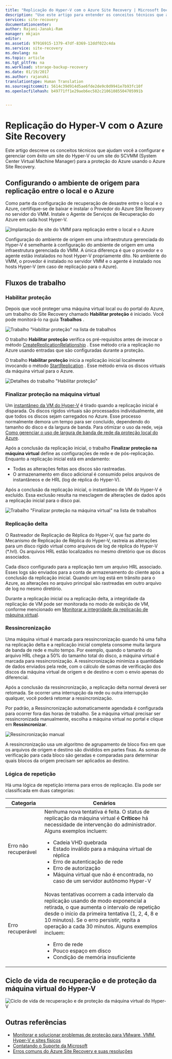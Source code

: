 ```yaml
---
title: "Replicação do Hyper-V com o Azure Site Recovery | Microsoft Docs"
description: "Use este artigo para entender os conceitos técnicos que ajudam você a instalar, configurar e gerenciar com êxito o Azure Site Recovery."
services: site-recovery
documentationcenter: 
author: Rajani-Janaki-Ram
manager: mkjain
editor: 
ms.assetid: 97916915-1379-47df-8369-12ddf022c4da
ms.service: site-recovery
ms.devlang: na
ms.topic: article
ms.tgt_pltfrm: na
ms.workload: storage-backup-recovery
ms.date: 01/19/2017
ms.author: rajanaki
translationtype: Human Translation
ms.sourcegitcommit: 5614c39d914d5ae6fde2de9c0d9941e7b93fc10f
ms.openlocfilehash: b49771ff1e29aeb6ec582c21061085504705991b


---
```

# <a name="hyper-v-replication-with-azure-site-recovery"></a>Replicação do Hyper-V com o Azure Site Recovery
Este artigo descreve os conceitos técnicos que ajudam você a configurar e gerenciar com êxito um site do Hyper-V ou um site do SCVMM (System Center Virtual Machine Manager) para a proteção do Azure usando o Azure Site Recovery.

## <a name="setting-up-the-source-environment-for-replication-between-on-premises-and-azure"></a>Configurando o ambiente de origem para replicação entre o local e o Azure
Como parte da configuração de recuperação de desastre entre o local e o Azure, certifique-se de baixar e instalar o Provedor do Azure Site Recovery no servidor do VMM. Instale o Agente de Serviços de Recuperação do Azure em cada host Hyper-V.

![Implantação de site do VMM para replicação entre o local e o Azure](media/site-recovery-understanding-site-to-azure-protection/image00.png)

Configuração do ambiente de origem em uma infraestrutura gerenciada do Hyper-V é semelhante à configuração do ambiente de origem em uma infraestrutura gerenciada do VMM. A única diferença é que o provedor e o agente estão instalados no host Hyper-V propriamente dito. No ambiente do VMM, o provedor é instalado no servidor VMM e o agente é instalado nos hosts Hyper-V (em caso de replicação para o Azure).

## <a name="workflows"></a>Fluxos de trabalho
### <a name="enable-protection"></a>Habilitar proteção
Depois que você proteger uma máquina virtual local ou do portal do Azure, um trabalho do Site Recovery chamado **Habilitar proteção** é iniciado. Você pode monitorá-lo na guia **Trabalhos** .

![Trabalho "Habilitar proteção" na lista de trabalhos](media/site-recovery-understanding-site-to-azure-protection/image001.PNG)

O trabalho **Habilitar proteção** verifica os pré-requisitos antes de invocar o método [CreateReplicationRelationship](https://msdn.microsoft.com/library/hh850036.aspx) . Esse método cria a replicação no Azure usando entradas que são configuradas durante a proteção.

O trabalho **Habilitar proteção** inicia a replicação inicial localmente invocando o método [StartReplication](https://msdn.microsoft.com/library/hh850303.aspx) . Esse método envia os discos virtuais da máquina virtual para o Azure.

![Detalhes do trabalho "Habilitar proteção"](media/site-recovery-understanding-site-to-azure-protection/IMAGE002.PNG)

### <a name="finalize-protection-on-the-virtual-machine"></a>Finalizar proteção na máquina virtual
Um [instantâneo da VM do Hyper-V](https://technet.microsoft.com/library/dd560637.aspx) é tirado quando a replicação inicial é disparada. Os discos rígidos virtuais são processados individualmente, até que todos os discos sejam carregados no Azure. Esse processo normalmente demora um tempo para ser concluído, dependendo do tamanho do disco e da largura de banda. Para otimizar o uso da rede, veja [Como gerenciar o uso de largura de banda de rede da proteção local do Azure](https://support.microsoft.com/kb/3056159).

Após a conclusão da replicação inicial, o trabalho **Finalizar proteção na máquina virtual** define as configurações de rede e de pós-replicação. Enquanto a replicação inicial está em andamento:

* Todas as alterações feitas aos discos são rastreadas.
* O armazenamento em disco adicional é consumido pelos arquivos de instantâneos e de HRL (log de réplica do Hyper-V).

Após a conclusão da replicação inicial, o instantâneo de VM do Hyper-V é excluído. Essa exclusão resulta na mesclagem de alterações de dados após a replicação inicial para o disco pai.

![Trabalho "Finalizar proteção na máquina virtual" na lista de trabalhos](media/site-recovery-understanding-site-to-azure-protection/image03.png)

### <a name="delta-replication"></a>Replicação delta
O Rastreador de Replicação de Réplica do Hyper-V, que faz parte do Mecanismo de Replicação de Réplica do Hyper-V, rastreia as alterações para um disco rígido virtual como arquivos de log de réplica do Hyper-V (*.hrl). Os arquivos HRL estão localizados no mesmo diretório que os discos associados.

Cada disco configurado para a replicação tem um arquivo HRL associado. Esses logs são enviados para a conta de armazenamento do cliente após a conclusão da replicação inicial. Quando um log está em trânsito para o Azure, as alterações no arquivo principal são rastreadas em outro arquivo de log no mesmo diretório.

Durante a replicação inicial ou a replicação delta, a integridade da replicação de VM pode ser monitorada no modo de exibição de VM, conforme mencionado em [Monitorar a integridade da replicação de máquina virtual](site-recovery-monitoring-and-troubleshooting.md#monitor-replication-health-for-virtual-machines).  

### <a name="resynchronization"></a>Ressincronização
Uma máquina virtual é marcada para ressincronização quando há uma falha na replicação delta e a replicação inicial completa consome muita largura de banda de rede e muito tempo. Por exemplo, quando o tamanho do arquivo HRL chega a 50% do tamanho total do disco, a máquina virtual é marcada para ressincronização. A ressincronização minimiza a quantidade de dados enviados pela rede, com o cálculo de somas de verificação dos discos da máquina virtual de origem e de destino e com o envio apenas do diferencial.

Após a conclusão da ressincronização, a replicação delta normal deverá ser retomada. Se ocorrer uma interrupção da rede ou outra interrupção qualquer, você poderá retomar a ressincronização.

Por padrão, a Ressincronização automaticamente agendada é configurada para ocorrer fora das horas de trabalho. Se a máquina virtual precisar ser ressincronizada manualmente, escolha a máquina virtual no portal e clique em **Ressincronizar**.

![Ressincronização manual](media/site-recovery-understanding-site-to-azure-protection/image04.png)

A ressincronização usa um algoritmo de agrupamento de bloco fixo em que os arquivos de origem e destino são divididos em partes fixas. As somas de verificação para cada bloco são geradas e comparadas para determinar quais blocos da origem precisam ser aplicados ao destino.

### <a name="retry-logic"></a>Lógica de repetição
Há uma lógica de repetição interna para erros de replicação. Ela pode ser classificada em duas categorias:

| Categoria | Cenários |
| --- | --- |
| Erro não recuperável |Nenhuma nova tentativa é feita. O status de replicação da máquina virtual é **Crítico**e há necessidade de intervenção do administrador. Alguns exemplos incluem:  <ul><li>Cadeia VHD quebrada</li><li>Estado inválido para a máquina virtual de réplica</li><li>Erro de autenticação de rede</li><li>Erro de autorização</li><li>Máquina virtual que não é encontrada, no caso de um servidor autônomo Hyper-V</li></ul> |
| Erro recuperável |Novas tentativas ocorrem a cada intervalo da replicação usando de modo exponencial a retirada, o que aumenta o intervalo de repetição desde o início da primeira tentativa (1, 2, 4, 8 e 10 minutos). Se o erro persistir, repita a operação a cada 30 minutos. Alguns exemplos incluem:  <ul><li>Erro de rede</li><li>Pouco espaço em disco</li><li>Condição de memória insuficiente</li></ul> |

## <a name="hyper-v-virtual-machine-protection-and-recovery-life-cycle"></a>Ciclo de vida de recuperação e de proteção da máquina virtual do Hyper-V
![Ciclo de vida de recuperação e de proteção da máquina virtual do Hyper-V](media/site-recovery-understanding-site-to-azure-protection/image05.png)

## <a name="other-references"></a>Outras referências
* [Monitorar e solucionar problemas de proteção para VMware, VMM, Hyper-V e sites físicos](site-recovery-monitoring-and-troubleshooting.md)
* [Contatando o Suporte da Microsoft](site-recovery-monitoring-and-troubleshooting.md#reach-out-for-microsoft-support)
* [Erros comuns do Azure Site Recovery e suas resoluções](site-recovery-monitoring-and-troubleshooting.md#common-azure-site-recovery-errors-and-their-resolutions)



<!--HONumber=Nov16_HO3-->


